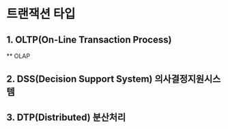 # 트랜잭션 타입

## 1. OLTP(On-Line Transaction Process)
** OLAP
## 2. DSS(Decision Support System)  의사결정지원시스템
## 3. DTP(Distributed) 분산처리